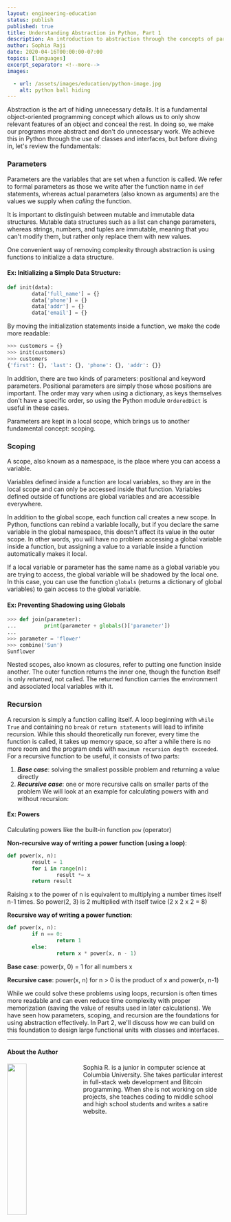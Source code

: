 ```yaml
---
layout: engineering-education
status: publish
published: true
title: Understanding Abstraction in Python, Part 1
description: An introduction to abstraction through the concepts of parameters, scoping, and recursion.
author: Sophia Raji
date: 2020-04-16T00:00:00-07:00
topics: [languages]
excerpt_separator: <!--more-->
images:

  - url: /assets/images/education/python-image.jpg
    alt: python ball hiding
---
```

Abstraction is the art of hiding unnecessary details. It is a fundamental object-oriented programming concept which allows us to only show relevant features of an object and conceal the rest. In doing so, we make our programs more abstract and don't do unnecessary work. We achieve this in Python through the use of classes and interfaces, but before diving in, let's review the fundamentals:
<!--more-->

### Parameters

Parameters are the variables that are set when a function is called. We refer to formal parameters as those we write after the function name in ```def``` statements, whereas actual parameters (also known as arguments) are the values we supply when *calling* the function.

It is important to distinguish between mutable and immutable data structures. Mutable data structures such as a list can change parameters, whereas strings, numbers, and tuples are immutable, meaning that you can't modify them, but rather only replace them with new values.

One convenient way of removing complexity through abstraction is using functions to initialize a data structure.

#### Ex: Initializing a Simple Data Structure:

```Python shell
def init(data):
		data['full_name'] = {}
		data['phone'] = {}
		data['addr'] = {}
		data['email'] = {}
```

By moving the initialization statements inside a function, we make the code more readable:

```python shell
>>> customers = {}
>>> init(customers)
>>> customers
{'first': {}, 'last': {}, 'phone': {}, 'addr': {}}
```

In addition, there are two kinds of parameters: positional and keyword parameters. Positional parameters are simply those whose positions are important. The order may vary when using a dictionary, as keys themselves don't have a specific order, so using the Python module ```OrderedDict``` is useful in these cases.

Parameters are kept in a local scope, which brings us to another fundamental concept: scoping.

### Scoping

A scope, also known as a namespace, is the place where you can access a variable.

Variables defined inside a function are local variables, so they are in the local scope and can only be accessed inside that function. Variables defined outside of functions are global variables and are accessible everywhere.

In addition to the global scope, each function call creates a new scope. In Python, functions can rebind a variable locally, but if you declare the same variable in the global namespace, this doesn't affect its value in the outer scope. In other words, you will have no problem accessing a global variable inside a function, but assigning a value to a variable inside a function automatically makes it local.

If a local variable or parameter has the same name as a global variable you are trying to access, the global variable will be shadowed by the local one. In this case, you can use the function ```globals``` (returns a dictionary of global variables) to gain access to the global variable.

#### Ex: Preventing Shadowing using Globals

```Python shell
>>> def join(parameter):
... 		print(parameter + globals()['parameter'])
...
>>> parameter = 'flower'
>>> combine('Sun')
Sunflower
```
Nested scopes, also known as closures, refer to putting one function inside another. The outer function returns the inner one, though the function itself is only _returned_, not called. The returned function carries the environment and associated local variables with it.

### Recursion

A recursion is simply a function calling itself. A loop beginning with ```while True``` and containing no ```break``` or ```return statements``` will lead to infinite recursion. While this should theoretically run forever, every time the function is called, it takes up memory space, so after a while there is no more room and the program ends with ```maximum recursion depth exceeded```.
For a recursive function to be useful, it consists of two parts:
1. ***Base case***: solving the smallest possible problem and returning a value directly
2. ***Recursive case***: one or more recursive calls on smaller parts of the problem
We will look at an example for calculating powers with and without recursion:

#### Ex: Powers
Calculating powers like the built-in function ```pow``` (operator)

**Non-recursive way of writing a power function (using a loop)**:

```python shell
def power(x, n):
		result = 1
		for i in range(n):
				result *= x
		return result
```

Raising x to the power of n is equivalent to multiplying a number times itself n-1 times. So power(2, 3) is 2 multiplied with itself twice (2 x 2 x 2 = 8)

**Recursive way of writing a power function**:

```python shell 
def power(x, n):
		if n == 0:
				return 1
		else:
				return x * power(x, n - 1)
```

 **Base case**: power(x, 0) = 1 for all numbers x

 **Recursive case**: power(x, n) for n > 0 is the product of x and power(x, n-1)

While we could solve these problems using loops, recursion is often times more readable and can even reduce time complexity with proper memorization (saving the value of results used in later calculations).
We have seen how parameters, scoping, and recursion are the foundations for using abstraction effectively. In Part 2, we'll discuss how we can build on this foundation to design large functional units with classes and interfaces.

---

#### About the Author
<img style="float: left; padding-right: 5%; margin-bottom: 10px; width:30%;" src="/assets/images/education/authors/sophia-raji.jpg">Sophia R. is a junior in computer science at Columbia University. She takes particular interest in full-stack web development and Bitcoin programming. When she is not working on side projects, she teaches coding to middle school and high school students and writes a satire website.
